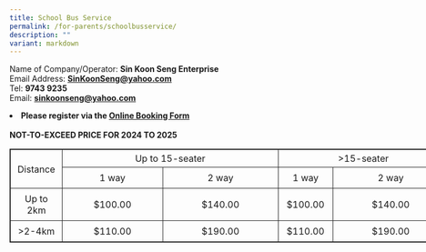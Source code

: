 ```yaml
---
title: School Bus Service
permalink: /for-parents/schoolbusservice/
description: ""
variant: markdown
---
```

Name of Company/Operator: <b>Sin Koon Seng Enterprise</b>
<br>
Email Address: <b>SinKoonSeng@yahoo.com</b>
<br>
Tel: <b>9743 9235</b>
<br>
Email: <b>sinkoonseng@yahoo.com</b>
<li><b>Please register via the <a href="https://docs.google.com/forms/d/e/1FAIpQLSflr0EtyhyqVCZI2AiIsqKu32s0ZfSGSlns94zSlp8_Pi9eNw/viewform" target="_blank">Online Booking Form </a></b></li>
<br>
<b>NOT-TO-EXCEED PRICE FOR 2024 TO 2025</b>
<br>
<table style="border: 1px solid rgb(42, 42, 42); width: 773px;">
<tbody>
<tr>
<td width="128" rowspan="2" style="padding: 5px; text-align: center; border: 1px solid rgb(42, 42, 42);">Distance</td>
<td width="129" colspan="2" style="padding: 5px; text-align: center; border: 1px solid rgb(42, 42, 42);">Up to 15-seater</td>
<td width="129" colspan="2" style="padding: 5px; text-align: center; border: 1px solid rgb(42, 42, 42);">&gt;15-seater</td></tr>
<tr>
<td width="128" style="padding: 8px; text-align: center; vertical-align: middle; border: 1px solid rgb(42, 42, 42);">1 way</td>
<td width="645" style="padding: 8px; text-align: center; vertical-align: middle; border: 1px solid rgb(42, 42, 42);">2 way</td>
<td width="128" style="padding: 8px; text-align: center; vertical-align: middle; border: 1px solid rgb(42, 42, 42);">1 way</td>
<td width="645" style="padding: 8px; text-align: center; vertical-align: middle; border: 1px solid rgb(42, 42, 42);">2 way</td></tr>
<tr>
<td width="128" style="padding: 8px; text-align: center; vertical-align: middle; border: 1px solid rgb(42, 42, 42);">Up to 2km</td>
<td width="516" style="padding: 8px; text-align: center; vertical-align: middle; border: 1px solid rgb(42, 42, 42);">$100.00</td>
<td width="128" style="padding: 8px; text-align: center; vertical-align: middle; border: 1px solid rgb(42, 42, 42);">$140.00</td>
<td width="128" style="padding: 8px; text-align: center; vertical-align: middle; border: 1px solid rgb(42, 42, 42);">$100.00</td>
<td width="128" style="padding: 8px; text-align: center; vertical-align: middle; border: 1px solid rgb(42, 42, 42);">$140.00</td></tr>
<tr>
<td width="128" style="padding: 8px; text-align: center; vertical-align: middle; border: 1px solid rgb(42, 42, 42);">&gt;2-4km</td>
<td width="516" style="padding: 8px; text-align: center; vertical-align: middle; border: 1px solid rgb(42, 42, 42);">$110.00</td>
<td width="128" style="padding: 8px; text-align: center; vertical-align: middle; border: 1px solid rgb(42, 42, 42);">$190.00</td>
<td width="128" style="padding: 8px; text-align: center; vertical-align: middle; border: 1px solid rgb(42, 42, 42);">$110.00</td>
<td width="128" style="padding: 8px; text-align: center; vertical-align: middle; border: 1px solid rgb(42, 42, 42);">$190.00</td></tr>
</tbody>
</table>